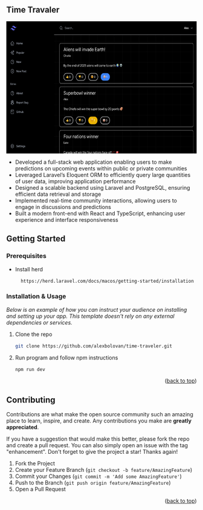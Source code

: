 <!-- ABOUT THE PROJECT -->
## Time Travaler

<p align="center">
  <img src="https://github.com/alexbolovan/time-traveler/blob/main/docs/time-traveler.png" width="600" height="350" align="center">
</p>

- Developed a full-stack web application enabling users to make predictions on upcoming events within public or private communities  
- Leveraged Laravel’s Eloquent ORM to efficiently query large quantities of user data, improving application performance  
- Designed a scalable backend using Laravel and PostgreSQL, ensuring efficient data retrieval and storage  
- Implemented real-time community interactions, allowing users to engage in discussions and predictions  
- Built a modern front-end with React and TypeScript, enhancing user experience and interface responsiveness  


<!-- GETTING STARTED -->
## Getting Started

### Prerequisites

* Install herd
  ```sh
    https://herd.laravel.com/docs/macos/getting-started/installation
  ```

### Installation & Usage

_Below is an example of how you can instruct your audience on installing and setting up your app. This template doesn't rely on any external dependencies or services._

1. Clone the repo
   ```sh
   git clone https://github.com/alexbolovan/time-traveler.git 
   ```
2. Run program and follow npm instructions
   ```sh
   npm run dev
   ```
<p align="right">(<a href="#readme-top">back to top</a>)</p>

<!-- CONTRIBUTING -->
## Contributing

Contributions are what make the open source community such an amazing place to learn, inspire, and create. Any contributions you make are **greatly appreciated**.

If you have a suggestion that would make this better, please fork the repo and create a pull request. You can also simply open an issue with the tag "enhancement".
Don't forget to give the project a star! Thanks again!

1. Fork the Project
2. Create your Feature Branch (`git checkout -b feature/AmazingFeature`)
3. Commit your Changes (`git commit -m 'Add some AmazingFeature'`)
4. Push to the Branch (`git push origin feature/AmazingFeature`)
5. Open a Pull Request

<p align="right">(<a href="#readme-top">back to top</a>)</p>